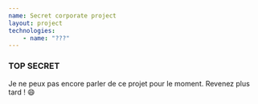 ```yaml
---
name: Secret corporate project
layout: project
technologies:
    - name: "???"
---
```

### TOP SECRET
<p class="spoiler">Je ne peux pas encore parler de ce projet pour le moment. Revenez plus tard ! 😄</p>